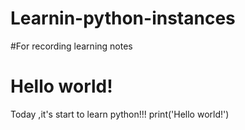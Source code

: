 # Learnin-python-instances
#For recording  learning notes
# Hello world!

Today ,it's start to learn python!!!
print('Hello world!')
